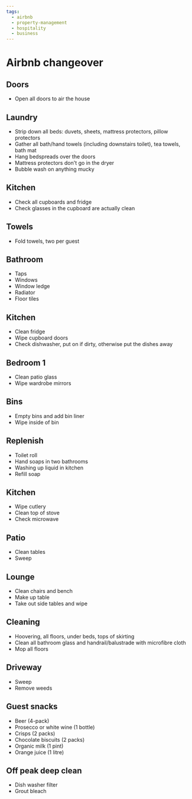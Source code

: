 ```yaml
---
tags:
  - airbnb
  - property-management
  - hospitality
  - business
---
```


# Airbnb changeover

## Doors
- Open all doors to air the house

## Laundry
- Strip down all beds: duvets, sheets, mattress protectors, pillow protectors
- Gather all bath/hand towels (including downstairs toilet), tea towels, bath mat
- Hang bedspreads over the doors
- Mattress protectors don't go in the dryer
- Bubble wash on anything mucky

## Kitchen
- Check all cupboards and fridge
- Check glasses in the cupboard are actually clean

## Towels
- Fold towels, two per guest

## Bathroom
- Taps
- Windows
- Window ledge
- Radiator
- Floor tiles

## Kitchen
- Clean fridge
- Wipe cupboard doors
- Check dishwasher, put on if dirty, otherwise put the dishes away

## Bedroom 1
- Clean patio glass
- Wipe wardrobe mirrors

## Bins
- Empty bins and add bin liner
- Wipe inside of bin

## Replenish
- Toilet roll
- Hand soaps in two bathrooms
- Washing up liquid in kitchen
- Refill soap

## Kitchen
- Wipe cutlery
- Clean top of stove
- Check microwave

## Patio
- Clean tables
- Sweep

## Lounge
- Clean chairs and bench
- Make up table
- Take out side tables and wipe

## Cleaning
- Hoovering, all floors, under beds, tops of skirting
- Clean all bathroom glass and handrail/balustrade with microfibre cloth
- Mop all floors

## Driveway
- Sweep
- Remove weeds

## Guest snacks
- Beer (4-pack)
- Prosecco or white wine (1 bottle)
- Crisps (2 packs)
- Chocolate biscuits (2 packs)
- Organic milk (1 pint)
- Orange juice (1 litre)

## Off peak deep clean
- Dish washer filter
- Grout bleach
